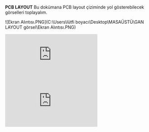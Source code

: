 **PCB LAYOUT**
Bu dokümana PCB layout çiziminde yol gösterebilecek görselleri  toplayalım.

![Ekran Alıntısı.PNG](C:\Users\lütfi boyacı\Desktop\MASAÜSTÜ\GAN LAYOUT görsel\Ekran Alıntısı.PNG)

![Ekran Alıntısı2.PNG](https://github.com/lutfiboyaci/GANFET/blob/master/PCB%20Layout/Layout%20G%C3%B6rsel.md)
![alt tag](https://github.com/lutfiboyaci/GANFET/blob/master/PCB%20Layout/Layout%20G%C3%B6rsel.md)
